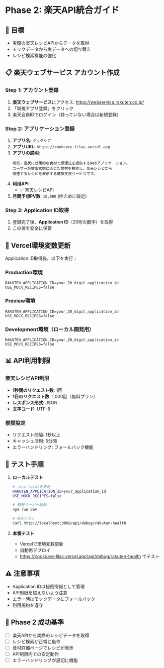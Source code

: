 # Phase 2: 楽天API統合ガイド

## 🎯 目標
- 実際の楽天レシピAPIからデータを取得
- モックデータから実データへの切り替え
- レシピ検索機能の強化

## 📋 楽天ウェブサービス アカウント作成

### Step 1: アカウント登録
1. **楽天ウェブサービス**にアクセス: https://webservice.rakuten.co.jp/
2. 「新規アプリ登録」をクリック
3. 楽天会員IDでログイン（持っていない場合は新規登録）

### Step 2: アプリケーション登録
1. **アプリ名**: `クックケア`
2. **アプリURL**: `https://cookcare-lilac.vercel.app`
3. **アプリの説明**: 
   ```
   病気・症状に効果的な食材と調理法を提供するWebアプリケーション。
   ユーザーが健康状態に応じた食材を検索し、楽天レシピから
   関連するレシピを表示する健康支援サービスです。
   ```
4. **利用API**: 
   - ✅ 楽天レシピAPI
5. **月間予想PV数**: `10,000` (控えめに設定)

### Step 3: Application ID取得
1. 登録完了後、**Application ID**（20桁の数字）を取得
2. この値を安全に保管

## 🔧 Vercel環境変数更新

Application ID取得後、以下を実行：

### Production環境
```
RAKUTEN_APPLICATION_ID=your_20_digit_application_id
USE_MOCK_RECIPES=false
```

### Preview環境
```
RAKUTEN_APPLICATION_ID=your_20_digit_application_id
USE_MOCK_RECIPES=false
```

### Development環境（ローカル開発用）
```
RAKUTEN_APPLICATION_ID=your_20_digit_application_id
USE_MOCK_RECIPES=false
```

## 📊 API利用制限

### 楽天レシピAPI制限
- **1秒間のリクエスト数**: 1回
- **1日のリクエスト数**: 1,000回（無料プラン）
- **レスポンス形式**: JSON
- **文字コード**: UTF-8

### 推奨設定
- リクエスト間隔: 1秒以上
- キャッシュ活用: 5分間
- エラーハンドリング: フォールバック機能

## 🧪 テスト手順

1. **ローカルテスト**
   ```bash
   # .env.localを更新
   RAKUTEN_APPLICATION_ID=your_application_id
   USE_MOCK_RECIPES=false
   
   # 開発サーバー起動
   npm run dev
   
   # APIテスト
   curl http://localhost:3000/api/debug/rakuten-health
   ```

2. **本番テスト**
   - Vercelで環境変数更新
   - 自動再デプロイ
   - https://cookcare-lilac.vercel.app/api/debug/rakuten-health でテスト

## ⚠️ 注意事項

- Application IDは秘密情報として管理
- API制限を超えないよう注意
- エラー時はモックデータにフォールバック
- 利用規約を遵守

## 🎯 Phase 2 成功基準

- [ ] 楽天APIから実際のレシピデータを取得
- [ ] レシピ検索が正常に動作
- [ ] 食材詳細ページでレシピが表示
- [ ] API制限内での安定動作
- [ ] エラーハンドリングが適切に機能